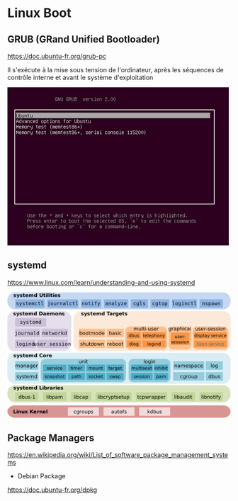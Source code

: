 # Linux Boot


## GRUB (GRand Unified Bootloader)
   https://doc.ubuntu-fr.org/grub-pc

   Il s'exécute à la mise sous tension de l'ordinateur, après les séquences de contrôle interne et avant le système d'exploitation
   
   ![alt tag](https://github.com/CollegeBoreal/INF1045-16A/blob/master/1.Boot/Grub.png)


## systemd

https://www.linux.com/learn/understanding-and-using-systemd

![alt tag](https://github.com/CollegeBoreal/INF1045-16A/blob/master/1.Boot/Systemd_components.svg.png)

## Package Managers

https://en.wikipedia.org/wiki/List_of_software_package_management_systems

*  Debian Package

https://doc.ubuntu-fr.org/dpkg



